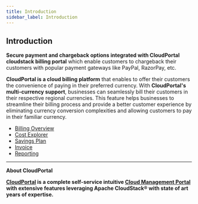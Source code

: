 ```yaml
---
title: Introduction
sidebar_label: Introduction
---
```


## Introduction

**Secure payment and chargeback options integrated with CloudPortal cloudstack billing portal** which enable customers to chargeback their customers with popular payment gateways like PayPal, RazorPay, etc.

**CloudPortal is a cloud billing platform** that enables  to offer their customers the convenience of paying in their preferred currency. With **CloudPortal's multi-currency support**, businesses can seamlessly bill their customers in their respective regional currencies. This feature helps businesses to streamline their billing process and provide a better customer experience by eliminating currency conversion complexities and allowing customers to pay in their familiar currency.

- [Billing Overview](./Overview#billing-system-in-CloudPortal-cloud-management-portal)
- [Cost Explorer](./Cost-Explorer#cost--usage-reports-in-CloudPortal-cloud-management-portal)
- [Savings Plan](./Saving-Plans#savings-plan-in-CloudPortal-cloud-management-portal)
- [Invoice](./Invoices#invoice-in-CloudPortal-cloud-management-portal)
- [Reporting](./Reporting#cost--usage-reports-in-CloudPortal-cloud-management-portal)

-----------------------------------------------------


**About CloudPortal**

**[CloudPortal](https://www.youtube.com/watch?v=nyV8oE3dfXs) is a complete self-service intuitive [Cloud Management Portal](https://www.CloudPortal.com/) with extensive features leveraging Apache CloudStack® with state of art years of expertise.**
